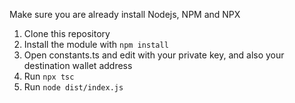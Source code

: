 Make sure you are already install Nodejs, NPM and NPX

1. Clone this repository
2. Install the module with `npm install`
3. Open constants.ts and edit with your private key, and also your destination wallet address
4. Run `npx tsc`
5. Run `node dist/index.js`